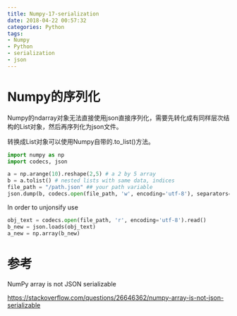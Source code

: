 ```yaml
---
title: Numpy-17-serialization
date: 2018-04-22 00:57:32
categories: Python
tags:
- Numpy
- Python
- serialization
- json
---
```


# Numpy的序列化

Numpy的ndarray对象无法直接使用json直接序列化，需要先转化成有同样层次结构的List对象，然后再序列化为json文件。

转换成List对象可以使用Numpy自带的.to_list()方法。

```python
import numpy as np
import codecs, json 

a = np.arange(10).reshape(2,5) # a 2 by 5 array
b = a.tolist() # nested lists with same data, indices
file_path = "/path.json" ## your path variable
json.dump(b, codecs.open(file_path, 'w', encoding='utf-8'), separators=(',', ':'), sort_keys=True, indent=4) ### this saves the array in .json format
```

In order to unjonsify use

```python
obj_text = codecs.open(file_path, 'r', encoding='utf-8').read()
b_new = json.loads(obj_text)
a_new = np.array(b_new)
```

# 参考

NumPy array is not JSON serializable

https://stackoverflow.com/questions/26646362/numpy-array-is-not-json-serializable